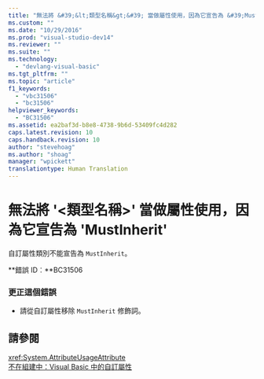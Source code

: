 ```yaml
---
title: "無法將 &#39;&lt;類型名稱&gt;&#39; 當做屬性使用，因為它宣告為 &#39;MustInherit&#39; | Microsoft Docs"
ms.custom: ""
ms.date: "10/29/2016"
ms.prod: "visual-studio-dev14"
ms.reviewer: ""
ms.suite: ""
ms.technology: 
  - "devlang-visual-basic"
ms.tgt_pltfrm: ""
ms.topic: "article"
f1_keywords: 
  - "vbc31506"
  - "bc31506"
helpviewer_keywords: 
  - "BC31506"
ms.assetid: ea2baf3d-b8e8-4738-9b6d-53409fc4d282
caps.latest.revision: 10
caps.handback.revision: 10
author: "stevehoag"
ms.author: "shoag"
manager: "wpickett"
translationtype: Human Translation
---
```

# 無法將 &#39;&lt;類型名稱&gt;&#39; 當做屬性使用，因為它宣告為 &#39;MustInherit&#39;
自訂屬性類別不能宣告為 `MustInherit`。  
  
 **錯誤 ID︰**BC31506  
  
### 更正這個錯誤  
  
-   請從自訂屬性移除 `MustInherit` 修飾詞。  
  
## 請參閱  
 <xref:System.AttributeUsageAttribute>   
 [不在組建中：Visual Basic 中的自訂屬性](http://msdn.microsoft.com/zh-tw/d72d8a5c-8f64-4614-b15b-cad66845d047)